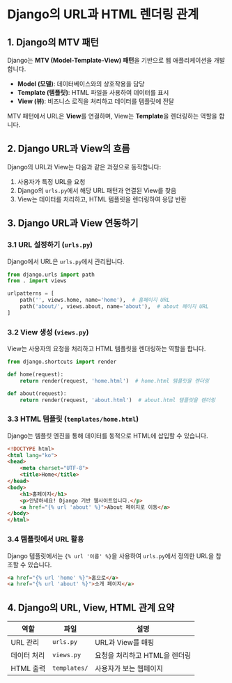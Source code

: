# Django의 URL과 HTML 렌더링 관계

## 1. Django의 MTV 패턴
Django는 **MTV (Model-Template-View) 패턴**을 기반으로 웹 애플리케이션을 개발합니다.
- **Model (모델)**: 데이터베이스와의 상호작용을 담당
- **Template (템플릿)**: HTML 파일을 사용하여 데이터를 표시
- **View (뷰)**: 비즈니스 로직을 처리하고 데이터를 템플릿에 전달

MTV 패턴에서 URL은 **View**를 연결하며, View는 **Template**을 렌더링하는 역할을 합니다.

## 2. Django URL과 View의 흐름
Django의 URL과 View는 다음과 같은 과정으로 동작합니다:
1. 사용자가 특정 URL을 요청
2. Django의 `urls.py`에서 해당 URL 패턴과 연결된 View를 찾음
3. View는 데이터를 처리하고, HTML 템플릿을 렌더링하여 응답 반환

## 3. Django URL과 View 연동하기

### 3.1 URL 설정하기 (`urls.py`)
Django에서 URL은 `urls.py`에서 관리됩니다.
```python
from django.urls import path
from . import views

urlpatterns = [
    path('', views.home, name='home'),  # 홈페이지 URL
    path('about/', views.about, name='about'),  # about 페이지 URL
]
```

### 3.2 View 생성 (`views.py`)
View는 사용자의 요청을 처리하고 HTML 템플릿을 렌더링하는 역할을 합니다.
```python
from django.shortcuts import render

def home(request):
    return render(request, 'home.html')  # home.html 템플릿을 렌더링

def about(request):
    return render(request, 'about.html')  # about.html 템플릿을 렌더링
```

### 3.3 HTML 템플릿 (`templates/home.html`)
Django는 템플릿 엔진을 통해 데이터를 동적으로 HTML에 삽입할 수 있습니다.
```html
<!DOCTYPE html>
<html lang="ko">
<head>
    <meta charset="UTF-8">
    <title>Home</title>
</head>
<body>
    <h1>홈페이지</h1>
    <p>안녕하세요! Django 기반 웹사이트입니다.</p>
    <a href="{% url 'about' %}">About 페이지로 이동</a>
</body>
</html>
```

### 3.4 템플릿에서 URL 활용
Django 템플릿에서는 `{% url '이름' %}`을 사용하여 `urls.py`에서 정의한 URL을 참조할 수 있습니다.
```html
<a href="{% url 'home' %}">홈으로</a>
<a href="{% url 'about' %}">소개 페이지</a>
```

## 4. Django의 URL, View, HTML 관계 요약

| 역할 | 파일 | 설명 |
|------|------|------|
| URL 관리 | `urls.py` | URL과 View를 매핑 |
| 데이터 처리 | `views.py` | 요청을 처리하고 HTML을 렌더링 |
| HTML 출력 | `templates/` | 사용자가 보는 웹페이지 |

